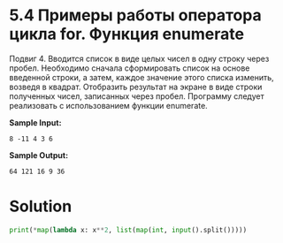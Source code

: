 # 5.4 Примеры работы оператора цикла for. Функция enumerate

Подвиг 4. Вводится список в виде целых чисел в одну строку через пробел. Необходимо сначала сформировать список на основе введенной строки, а затем, каждое значение этого списка изменить, возведя в квадрат. Отобразить результат на экране в виде строки полученных чисел, записанных через пробел. Программу следует реализовать с использованием функции enumerate.

**Sample Input:**
```
8 -11 4 3 6
```
**Sample Output:**
```
64 121 16 9 36
```

# Solution
```python
print(*map(lambda x: x**2, list(map(int, input().split()))))
```